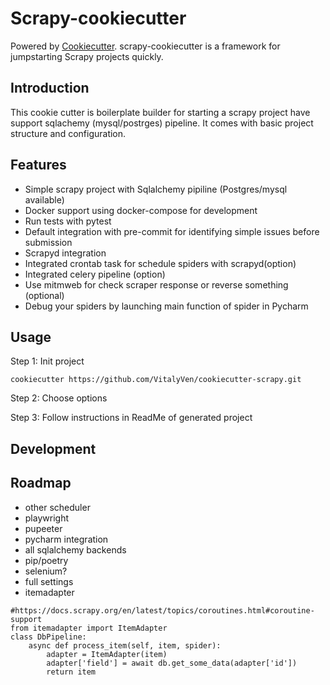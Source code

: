 # Scrapy-cookiecutter

Powered by [Cookiecutter](https://github.com/audreyr/cookiecutter). scrapy-cookiecutter is a framework for jumpstarting Scrapy projects quickly.

## Introduction
This cookie cutter is boilerplate builder for starting a scrapy project have support sqlachemy (mysql/postrges) pipeline. It comes with basic project structure and configuration.

## Features

- Simple scrapy project with Sqlalchemy pipiline (Postgres/mysql available)
- Docker support using docker-compose for development
- Run tests with pytest
- Default integration with pre-commit for identifying simple issues before submission
- Scrapyd integration
- Integrated crontab task for schedule spiders with scrapyd(option)
- Integrated celery pipeline (option)
- Use mitmweb for check scraper response or reverse something (optional)
- Debug your spiders by launching main function of spider in Pycharm

## Usage

Step 1: Init project

`cookiecutter https://github.com/VitalyVen/cookiecutter-scrapy.git`

Step 2: Choose options

Step 3: Follow instructions in ReadMe of generated project

## Development


## Roadmap
* other scheduler
* playwright
* pupeeter
* pycharm integration
* all sqlalchemy backends
* pip/poetry
* selenium?
* full settings
* itemadapter

```
#https://docs.scrapy.org/en/latest/topics/coroutines.html#coroutine-support
from itemadapter import ItemAdapter
class DbPipeline:
    async def process_item(self, item, spider):
        adapter = ItemAdapter(item)
        adapter['field'] = await db.get_some_data(adapter['id'])
        return item
```
